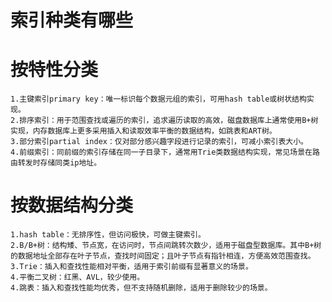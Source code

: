 # 索引种类有哪些

# 按特性分类 #
    
    1.主键索引primary key：唯一标识每个数据元组的索引，可用hash table或树状结构实现。
    2.排序索引：用于范围查找或遍历的索引，追求遍历读取的高效，磁盘数据库上通常使用B+树实现，内存数据库上更多采用插入和读取效率平衡的数据结构，如跳表和ART树。
    3.部分索引partial index：仅对部分感兴趣字段进行记录的索引，可减小索引表大小。
    4.前缀索引：同前缀的索引存储在同一子目录下，通常用Trie类数据结构实现，常见场景在路由转发时存储同类ip地址。
    
 # 按数据结构分类 #
 
    1.hash table：无排序性，但访问极快，可做主键索引。
    2.B/B+树：结构矮、节点宽，在访问时，节点间跳转次数少，适用于磁盘型数据库。其中B+树的数据地址全部存在叶子节点，查找时间固定；且叶子节点有指针相连，方便高效范围查找。
    3.Trie：插入和查找性能相对平衡，适用于索引前缀有显著意义的场景。
    4.平衡二叉树：红黑、AVL，较少使用。
    4.跳表：插入和查找性能均优秀，但不支持随机删除，适用于删除较少的场景。
